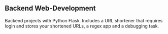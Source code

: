 ## Backend Web-Development
Backend projects with Python Flask. Includes a URL shortener that requires login and stores your shortened URLs, a regex app and a debugging task.
